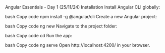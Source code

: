 Angular Essentials - Day 1 (25/11/24)
Installation
Install Angular CLI globally:

bash
Copy code
npm install -g @angular/cli
Create a new Angular project:

bash
Copy code
ng new <project-name>
Navigate to the project folder:

bash
Copy code
cd <project-name>
Run the app:

bash
Copy code
ng serve
Open http://localhost:4200/ in your browser.
